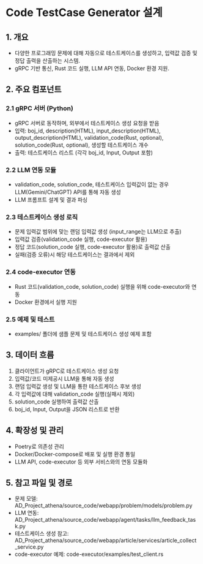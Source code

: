# Code TestCase Generator 설계

## 1. 개요
- 다양한 프로그래밍 문제에 대해 자동으로 테스트케이스를 생성하고, 입력값 검증 및 정답 출력을 산출하는 시스템.
- gRPC 기반 통신, Rust 코드 실행, LLM API 연동, Docker 환경 지원.

## 2. 주요 컴포넌트

### 2.1 gRPC 서버 (Python)
- gRPC 서버로 동작하며, 외부에서 테스트케이스 생성 요청을 받음
- 입력: boj_id, description(HTML), input_description(HTML), output_description(HTML), validation_code(Rust, optional), solution_code(Rust, optional), 생성할 테스트케이스 개수
- 출력: 테스트케이스 리스트 (각각 boj_id, Input, Output 포함)

### 2.2 LLM 연동 모듈
- validation_code, solution_code, 테스트케이스 입력값이 없는 경우 LLM(Gemini/ChatGPT) API를 통해 자동 생성
- LLM 프롬프트 설계 및 결과 파싱

### 2.3 테스트케이스 생성 로직
- 문제 입력값 범위에 맞는 랜덤 입력값 생성 (input_range는 LLM으로 추출)
- 입력값 검증(validation_code 실행, code-executor 활용)
- 정답 코드(solution_code 실행, code-executor 활용)로 출력값 산출
- 실패(검증 오류)시 해당 테스트케이스는 결과에서 제외

### 2.4 code-executor 연동
- Rust 코드(validation_code, solution_code) 실행을 위해 code-executor와 연동
- Docker 환경에서 실행 지원

### 2.5 예제 및 테스트
- examples/ 폴더에 샘플 문제 및 테스트케이스 생성 예제 포함

## 3. 데이터 흐름
1. 클라이언트가 gRPC로 테스트케이스 생성 요청
2. 입력값/코드 미제공시 LLM을 통해 자동 생성
3. 랜덤 입력값 생성 및 LLM을 통한 테스트케이스 후보 생성
4. 각 입력값에 대해 validation_code 실행(실패시 제외)
5. solution_code 실행하여 출력값 산출
6. boj_id, Input, Output을 JSON 리스트로 반환

## 4. 확장성 및 관리
- Poetry로 의존성 관리
- Docker/Docker-compose로 배포 및 실행 환경 통일
- LLM API, code-executor 등 외부 서비스와의 연동 모듈화

## 5. 참고 파일 및 경로
- 문제 모델: AD_Project_athena/source_code/webapp/problem/models/problem.py
- LLM 연동: AD_Project_athena/source_code/webapp/agent/tasks/llm_feedback_task.py
- 테스트케이스 생성 참고: AD_Project_athena/source_code/webapp/article/services/article_collect_service.py
- code-executor 예제: code-executor/examples/test_client.rs 